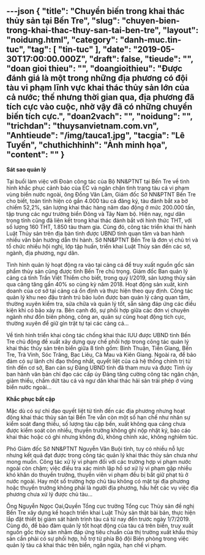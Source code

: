 ---json
{
    "title": "Chuyển biến trong khai thác thủy sản tại Bến Tre",
    "slug": "chuyen-bien-trong-khai-thac-thuy-san-tai-ben-tre",
    "layout": "noidung.html",
    "category": "danh-muc.tin-tuc",
    "tag": [
        "tin-tuc"
    ],
    "date": "2019-05-30T17:00:00.000Z",
    "draft": false,
    "tieude": "",
    "doan gioi thieu": "",
    "doangioithieu": "Được đánh giá là một trong những địa phương có đội tàu vi phạm lĩnh vực khai thác thủy sản lớn của cả nước; thế nhưng thời gian qua, địa phương đã tích cực vào cuộc, nhờ vậy đã có những chuyển biến tích cực.",
    "doan2vach": "",
    "noidung": "",
    "trichdan": "thuysanvietnam.com.vn",
    "Anhtieude": "/img/tauca1.jpg",
    "tacgia": "Lê Tuyến",
    "chuthichhinh": "Ảnh minh họa",
    "__content__": ""
}
---
<p><strong>S&aacute;t sao quản l&yacute;</strong></p>

<p>Tại buổi l&agrave;m việc với Đo&agrave;n c&ocirc;ng t&aacute;c của Bộ NN&amp;PTNT tại Bến Tre về t&igrave;nh h&igrave;nh khắc phục cảnh b&aacute;o của EC v&agrave; ngăn chặn t&igrave;nh trạng t&agrave;u c&aacute; vi phạm v&ugrave;ng biển nước ngo&agrave;i, &ocirc;ng Đồng Văn L&acirc;m, Gi&aacute;m đốc&nbsp;Sở NN&amp;PTNT Bến Tre cho biết, to&agrave;n tỉnh hiện c&oacute;&nbsp;gần 4.000&nbsp;t&agrave;u c&aacute; đăng k&yacute;, t&agrave;u đ&aacute;nh bắt xa bờ chiếm 52,2%, sản lượng khai th&aacute;c h&agrave;ng năm dao động ở mức 200.000 tấn, tập trung c&aacute;c ngư trường biển Đ&ocirc;ng v&agrave; T&acirc;y Nam bộ. Hiện nay, ngư d&acirc;n trong tỉnh cũng đ&atilde; li&ecirc;n kết trong khai th&aacute;c đ&aacute;nh bắt với h&igrave;nh thức THT, với số lượng 160 THT, 1.850 t&agrave;u tham gia. C&ugrave;ng đ&oacute;, c&ocirc;ng t&aacute;c triển khai thi h&agrave;nh Luật Thủy sản tr&ecirc;n địa b&agrave;n tỉnh được UBND tỉnh quan t&acirc;m v&agrave; ban h&agrave;nh nhiều văn bản hướng dẫn thi h&agrave;nh. Sở NN&amp;PTNT Bến Tre l&agrave; đơn vị chủ tr&igrave; v&agrave; tổ chức nhiều hội nghị, lớp tập huấn, triển khai Luật Thủy sản đến c&aacute;c sở, ng&agrave;nh, địa phương, ngư d&acirc;n.</p>

<p>T&igrave;nh h&igrave;nh quản l&yacute; hoạt động ra v&agrave;o tại cảng c&aacute; để truy xuất nguồn gốc sản phẩm thủy sản cũng được tỉnh Bến Tre ch&uacute; trọng. Gi&aacute;m đốc Ban quản l&yacute; cảng c&aacute; tỉnh Trần Việt Thiểm cho biết, trong qu&yacute; I/2019, sản lượng thủy sản qua cảng tăng gần 40% so c&ugrave;ng kỳ năm 2018. Hoạt động sản xuất, kinh doanh của cơ sở tại cảng c&aacute; ổn định v&agrave; thực hiện theo quy định. C&ocirc;ng t&aacute;c quản l&yacute; khu neo đậu tr&aacute;nh tr&uacute; b&atilde;o lu&ocirc;n được ban quản l&yacute; cảng quan t&acirc;m, thường xuy&ecirc;n kiểm tra, sửa chữa v&agrave; quản l&yacute; tốt, sẵn s&agrave;ng đ&aacute;p ứng c&aacute;c điều kiện khi c&oacute; b&atilde;o xảy ra. B&ecirc;n cạnh đ&oacute;, sự phối hợp giữa c&aacute;c đơn vị chuy&ecirc;n ng&agrave;nh như đồn bi&ecirc;n ph&ograve;ng, c&ocirc;ng an, qu&acirc;n sự cũng hoạt động t&iacute;ch cực, thường xuy&ecirc;n để giữ g&igrave;n trật tự tại c&aacute;c cảng c&aacute;&hellip;</p>

<p>Về t&igrave;nh h&igrave;nh triển khai c&ocirc;ng t&aacute;c chống khai th&aacute;c IUU được UBND tỉnh Bến Tre chủ động đề xuất x&acirc;y dựng quy chế phối hợp trong c&ocirc;ng t&aacute;c quản l&yacute; khai th&aacute;c thủy sản tr&ecirc;n biển giữa 8 tỉnh gồm: B&igrave;nh Thuận, Tiền Giang, Bến Tre, Tr&agrave; Vinh, S&oacute;c Trăng, Bạc Li&ecirc;u, C&agrave; Mau v&agrave; Ki&ecirc;n Giang. Ngo&agrave;i ra, để bảo đảm c&oacute; sự l&atilde;nh chỉ đạo thống nhất, quyết liệt của cả hệ thống ch&iacute;nh trị từ tỉnh đến cơ sở, Ban c&aacute;n sự Đảng UBND tỉnh đ&atilde; tham mưu v&agrave; được Tỉnh ủy ban h&agrave;nh văn bản chỉ đạo c&aacute;c cấp ủy Đảng tăng cường c&ocirc;ng t&aacute;c ngăn chặn, giảm thiểu, chấm dứt t&agrave;u c&aacute; v&agrave; ngư d&acirc;n khai th&aacute;c hải sản tr&aacute;i ph&eacute;p ở v&ugrave;ng biển nước ngo&agrave;i...</p>

<p><strong>Khắc phục bất cập</strong></p>

<p>Mặc d&ugrave; c&oacute; sự chỉ đạo quyết liệt từ tỉnh đến c&aacute;c địa phương nhưng hoạt động khai th&aacute;c thủy sản tại Bến Tre vẫn c&ograve;n một số hạn chế như nh&acirc;n sự kiểm so&aacute;t đang thiếu, số lượng t&agrave;u cập bến, xuất kh&ocirc;ng qua cảng chưa được kiểm so&aacute;t c&ograve;n nhiều, thuyền trưởng kh&ocirc;ng ghi nộp nhật k&yacute;, b&aacute;o c&aacute;o khai th&aacute;c hoặc c&oacute; ghi nhưng kh&ocirc;ng đủ, kh&ocirc;ng ch&iacute;nh x&aacute;c, kh&ocirc;ng nghi&ecirc;m t&uacute;c.</p>

<p>Ph&oacute; Gi&aacute;m đốc Sở NN&amp;PTNT Nguyễn Văn Buội tỉnh, tuy c&oacute; nhiều nỗ lực nhưng kết quả đạt được trong c&ocirc;ng t&aacute;c quản l&yacute; khai th&aacute;c thủy sản chưa như mong muốn. C&ocirc;ng t&aacute;c xử l&yacute; vi phạm đối với c&aacute;c trường hợp vi phạm nước ngo&agrave;i c&ograve;n chậm; việc điều tra x&aacute;c minh lập hồ sơ xử l&yacute; vi phạm gặp nhiều kh&oacute; khăn do thuyền trưởng, thuyền vi&ecirc;n vi phạm đều bị bắt giữ phạt t&ugrave; ở nước ngo&agrave;i. Hay một số trường hợp chủ t&agrave;u kh&ocirc;ng c&oacute; mặt tại địa phương hoặc thuyền trưởng kh&ocirc;ng phải l&agrave; người địa phương, hầu hết c&aacute;c vụ việc địa phương chưa xử l&yacute; được chủ t&agrave;u&hellip;</p>

<p>&Ocirc;ng Nguyễn Ngọc Oai,Quyền Tổng cục trưởng Tổng cục Thủy sản đề nghị Bến Tre x&acirc;y dựng kế hoạch triển khai Luật Thủy sản thật b&agrave;i bản, thực hiện lắp đặt thiết bị gi&aacute;m s&aacute;t h&agrave;nh tr&igrave;nh t&agrave;u c&aacute; từ nay đến trước ng&agrave;y 1/7/2019. C&ugrave;ng đ&oacute;, để bảo đảm quản l&yacute; tốt hoạt động của t&agrave;u c&aacute; tr&ecirc;n biển, truy xuất nguồn gốc thủy sản nhằm đ&aacute;p ứng ti&ecirc;u chuẩn của thị trường xuất khẩu thủy sản cần phải c&oacute; sự phối hợp, hỗ trợ từ ph&iacute;a Bộ đội Bi&ecirc;n ph&ograve;ng trong việc quản l&yacute; t&agrave;u c&aacute; khai th&aacute;c tr&ecirc;n biển, ngăn ngừa, hạn chế vi phạm.</p>
